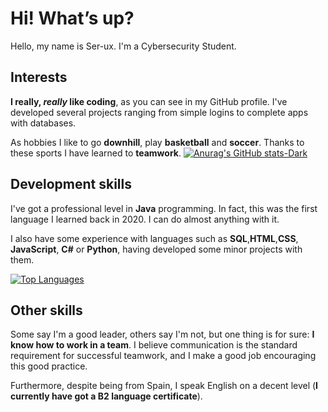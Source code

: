 # Hi! What’s up?

Hello, my name is Ser-ux. I'm a Cybersecurity Student.

## Interests

**I really, _really_ like coding**, as you can see in my GitHub profile. I've developed several projects ranging from simple logins to complete apps with databases.

As hobbies I like to go **downhill**, play **basketball** and **soccer**. Thanks to these sports I have learned to **teamwork**.
[![Anurag's GitHub stats-Dark](https://github-readme-stats.vercel.app/api?username=Serg-ux&show_icons=true&theme=dark#gh-dark-mode-only)](https://github.com/anuraghazra/github-readme-stats#gh-dark-mode-only)

## Development skills

I've got a professional level in **Java** programming. In fact, this was the first language I learned back in 2020. I can do almost anything with it.

I also have some experience with languages such as **SQL**,**HTML**,**CSS**, **JavaScript**, **C#** or **Python**, having developed some minor projects with them.

[![Top Languages](https://github-readme-stats.vercel.app/api/top-langs/?username=Serg-ux&border_radius=15&hide_border=true&hide_title=true&langs_count=20&locale=en&show_icons=true&show_owner=true&theme=tokyonight)](https://github.com/Serg-ux/github-readme-stats)

## Other skills

Some say I'm a good leader, others say I'm not, but one thing is for sure: **I know how to work in a team**. I believe communication is the standard requirement for successful teamwork, and I make a good job encouraging this good practice.

Furthermore, despite being from Spain, I speak English on a decent level (**I currently have got a B2 language certificate**).
